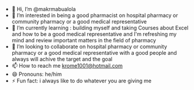 - 👋 Hi, I’m @makrmabualola
- 👀 I’m interested in being a good pharmacist on hospital pharmacy or community pharmacy or a good medical representative
- 🌱 I’m currently learning : building myself and taking Courses about Excel and how to be a good medical representative and I'm refreshing my mind and review important matters in the field of pharmacy
- 💞️ I’m looking to collaborate on hospital pharmacy or community pharmacy or a good medical representative with a good people and always will achive the target and the goal
- 📫 How to reach me krome1001@hotmail.com
- 😄 Pronouns: he/him
- ⚡ Fun fact: i always like to do whatever you are giving me 

<!---
makrmabualola/makrmabualola is a ✨ special ✨ repository because its `README.md` (this file) appears on your GitHub profile.
You can click the Preview link to take a look at your changes.
--->
